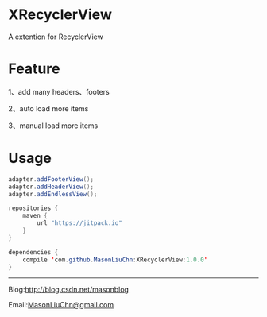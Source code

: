 # XRecyclerView

A extention for RecyclerView

# Feature

1、add many headers、footers

2、auto load more items

3、manual load more items

# Usage
```java
adapter.addFooterView();
adapter.addHeaderView();
adapter.addEndlessView();
```

```java
repositories {
    maven {
        url "https://jitpack.io"
    }
}

dependencies {
    compile 'com.github.MasonLiuChn:XRecyclerView:1.0.0'
}
```

-----
Blog:http://blog.csdn.net/masonblog

Email:MasonLiuChn@gmail.com
